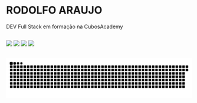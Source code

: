 # RODOLFO ARAUJO

DEV Full Stack em formação na CubosAcademy 

##

<div> 
    <a href="https://www.instagram.com/rodolfo__araujo/" target="_blank"><img src="https://img.shields.io/badge/-Instagram-%23E4405F?style=for-the-badge&logo=instagram&logoColor=white" target="_blank"></a>
   <a href="https://discord.gg/RodolfoAraujo#9601" target="_blank"><img src="https://img.shields.io/badge/Discord-7289DA?style=for-the-badge&logo=discord&logoColor=white" target="_blank"></a> 
  <a href="https://www.linkedin.com/in/rodolfo-barros-de-araujo-b7baa040/" target="_blank"><img src="https://img.shields.io/badge/-LinkedIn-%230077B5?style=for-the-badge&logo=linkedin&logoColor=white" target="_blank"></a> 
     <a href="https://www.facebook.com/rodolfo.araujo.739/" target="_blank"><img src="https://img.shields.io/badge/Facebook-1877F2?style=for-the-badge&logo=facebook&logoColor=white" target="_blank"></a> 
    
 ##
    
![Snake animation](https://github.com/RodolfoArauj0/RodolfoArauj0/blob/output/github-contribution-grid-snake.svg)
 
</div>

